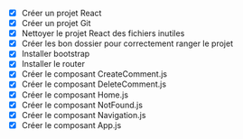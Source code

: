 - [X] Créer un projet React
- [X] Créer un projet Git
- [X] Nettoyer le projet React des fichiers inutiles
- [X] Créer les bon dossier pour correctement ranger le projet
- [X] Installer bootstrap
- [X] Installer le router
- [X] Créer le composant CreateComment.js
- [X] Créer le composant DeleteComment.js
- [X] Créer le composant Home.js
- [X] Créer le composant NotFound.js
- [X] Créer le composant Navigation.js
- [X] Créer le composant App.js
